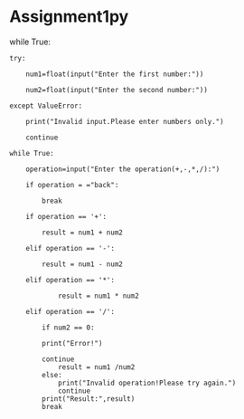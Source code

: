 # Assignment1py
while True:

    try:
        
	    num1=float(input("Enter the first number:"))
       
	    num2=float(input("Enter the second number:"))
    
    except ValueError:
        
	    print("Invalid input.Please enter numbers only.")
        
	    continue
  
    while True:
        
	    operation=input("Enter the operation(+,-,*,/):")
     
	    if operation = ="back":
           
	        break
        
	    if operation == '+':
           
	        result = num1 + num2
        
	    elif operation == '-':
           
	        result = num1 - num2
        
	    elif operation == '*':
           
                result = num1 * num2
      
	    elif operation == '/':
           
	        if num2 == 0:
               
		    print("Error!")
               
		    continue
                result = num1 /num2
            else:
	            print("Invalid operation!Please try again.")
	            continue
            print("Result:",result)
            break
